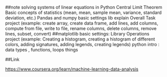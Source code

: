 ##note
solving systems of linear equations in Python
Central Limit Theorem
Basic concepts of statistics (mean, mean, sample mean, variance, standard deviation, etc.)
Pandas and numpy basic settings
lib explain
Overall Task
project (example: create array, create data frame, add lines, add columns, compute from file, write to file, rename columns, delete columns, remove lines, subset, convert)
##matplotlib basic settings:
Library Operations
project (example: Creating a histogram, creating a histogram of different colors, adding signatures, adding legends, creating legends)
python intro : data types , functions, loops things


##Link

https://www.coursera.org/learn/machine-learning-data-analysis
